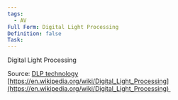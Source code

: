 ```yaml
---
tags:
  - AV
Full Form: Digital Light Processing
Definition: false
Task:
---
```

Digital Light Processing

Source:
[DLP technology](https://www.youtube.com/watch?v=9nb8mM3uEIc)
[https://en.wikipedia.org/wiki/Digital_Light_Processing](https://en.wikipedia.org/wiki/Digital_Light_Processing) 